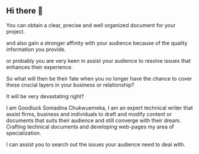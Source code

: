 ## Hi there 👋
You can obtain a clear, precise and well organized document for your project. 

and also gain a stronger affinity with your audience because of the quality information you provide. 

or probably you are very keen in assist your audience to resolve issues that enhances their experience.

So what will then be their fate when you no longer have the chance to cover these crucial layers in your business or relationship? 

It will be very devastating right? 

I am Goodluck Somadina Chukwuemeka, I am an expert technical writer that assist firms, business and individuals to draft and modify content or documents  that suits their audience and still converge with their dream. 
 
Crafting technical documents and developing web-pages my area of specialization.

I can assist you to search out the issues your audience need to deal with. 
<!--
**Good-Soma/Good-Soma** is a ✨ _special_ ✨ repository because its `README.md` (this file) appears on your GitHub profile.

Here are some ideas to get you started:

- 🔭 I’m currently working on ...
- 🌱 I’m currently learning ...
- 👯 I’m looking to collaborate on ...
- 🤔 I’m looking for help with ...
- 💬 Ask me about ...
- 📫 How to reach me: ...
- 😄 Pronouns: ...
- ⚡ Fun fact: ...
-->
